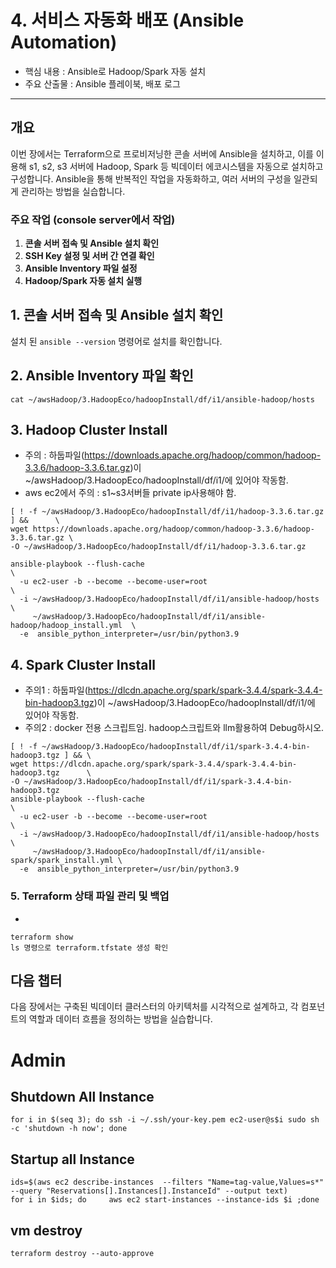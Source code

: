 # 4. 서비스 자동화 배포 (Ansible Automation)

* 핵심 내용 : Ansible로 Hadoop/Spark 자동 설치
* 주요 산출물 : Ansible 플레이북, 배포 로그

---


## 개요

이번 장에서는 Terraform으로 프로비저닝한 콘솔 서버에 Ansible을 설치하고, 이를 이용해 s1, s2, s3 서버에 Hadoop, Spark 등 빅데이터 에코시스템을 자동으로 설치하고 구성합니다. Ansible을 통해 반복적인 작업을 자동화하고, 여러 서버의 구성을 일관되게 관리하는 방법을 실습합니다.

### 주요 작업 (console server에서 작업)

1. **콘솔 서버 접속 및 Ansible 설치 확인**
2. **SSH Key 설정 및 서버 간 연결 확인**
3. **Ansible Inventory 파일 설정**
4. **Hadoop/Spark 자동 설치 실행**

## 1. 콘솔 서버 접속 및 Ansible 설치 확인

설치 된 `ansible --version` 명령어로 설치를 확인합니다.


## 2. Ansible Inventory 파일 확인
```
cat ~/awsHadoop/3.HadoopEco/hadoopInstall/df/i1/ansible-hadoop/hosts 
```



## 3. Hadoop Cluster Install
* 주의 : 하둡파일(https://downloads.apache.org/hadoop/common/hadoop-3.3.6/hadoop-3.3.6.tar.gz)이 ~/awsHadoop/3.HadoopEco/hadoopInstall/df/i1/에 있어야 작동함.
* aws ec2에서 주의 : s1~s3서버들 private ip사용해야 함.
```
[ ! -f ~/awsHadoop/3.HadoopEco/hadoopInstall/df/i1/hadoop-3.3.6.tar.gz ] &&      \
wget https://downloads.apache.org/hadoop/common/hadoop-3.3.6/hadoop-3.3.6.tar.gz \
-O ~/awsHadoop/3.HadoopEco/hadoopInstall/df/i1/hadoop-3.3.6.tar.gz

ansible-playbook --flush-cache                                                      \
  -u ec2-user -b --become --become-user=root                                        \
  -i ~/awsHadoop/3.HadoopEco/hadoopInstall/df/i1/ansible-hadoop/hosts               \
     ~/awsHadoop/3.HadoopEco/hadoopInstall/df/i1/ansible-hadoop/hadoop_install.yml  \
  -e  ansible_python_interpreter=/usr/bin/python3.9
```

## 4. Spark Cluster Install 
* 주의1 : 하둡파일(https://dlcdn.apache.org/spark/spark-3.4.4/spark-3.4.4-bin-hadoop3.tgz)이 ~/awsHadoop/3.HadoopEco/hadoopInstall/df/i1/에 있어야 작동함.
* 주의2 : docker 전용 스크립트임. hadoop스크립트와 llm활용하여 Debug하시오. 
```
[ ! -f ~/awsHadoop/3.HadoopEco/hadoopInstall/df/i1/spark-3.4.4-bin-hadoop3.tgz ] && \
wget https://dlcdn.apache.org/spark/spark-3.4.4/spark-3.4.4-bin-hadoop3.tgz      \
-O ~/awsHadoop/3.HadoopEco/hadoopInstall/df/i1/spark-3.4.4-bin-hadoop3.tgz
ansible-playbook --flush-cache                                                   \
  -u ec2-user -b --become --become-user=root                                     \
  -i ~/awsHadoop/3.HadoopEco/hadoopInstall/df/i1/ansible-hadoop/hosts            \
     ~/awsHadoop/3.HadoopEco/hadoopInstall/df/i1/ansible-spark/spark_install.yml \
  -e  ansible_python_interpreter=/usr/bin/python3.9
```


### 5. Terraform 상태 파일 관리 및 백업
* 
```
terraform show 
ls 명령으로 terraform.tfstate 생성 확인 
```


## 다음 챕터

다음 장에서는 구축된 빅데이터 클러스터의 아키텍처를 시각적으로 설계하고, 각 컴포넌트의 역할과 데이터 흐름을 정의하는 방법을 실습합니다.


# Admin
## Shutdown All Instance
```
for i in $(seq 3); do ssh -i ~/.ssh/your-key.pem ec2-user@s$i sudo sh -c 'shutdown -h now'; done
```
## Startup all Instance
```
ids=$(aws ec2 describe-instances  --filters "Name=tag-value,Values=s*" --query "Reservations[].Instances[].InstanceId" --output text)
for i in $ids; do     aws ec2 start-instances --instance-ids $i ;done
```

## vm destroy
```
terraform destroy --auto-approve
```
